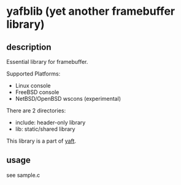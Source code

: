 # yafblib (yet another framebuffer library)

## description

Essential library for framebuffer.

Supported Platforms:

-	Linux console
-	FreeBSD console
-	NetBSD/OpenBSD wscons (experimental)

There are 2 directories:

-	include: header-only library
-	lib: static/shared library

This library is a part of [yaft](https://github.com/uobikiemukot/yaft/).

## usage

see sample.c

